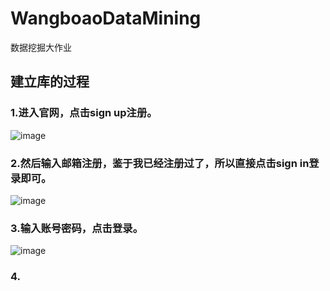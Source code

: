 # WangboaoDataMining
数据挖掘大作业
## 建立库的过程
### 1.进入官网，点击sign up注册。
![image](https://github.com/HuangGuoLii/WangboaoDataMining/assets/76643849/d8b2ee88-4c0e-4a30-9e20-ee692be0bd1a)
### 2.然后输入邮箱注册，鉴于我已经注册过了，所以直接点击sign in登录即可。
![image](https://github.com/HuangGuoLii/WangboaoDataMining/assets/76643849/515dd845-f9c5-4804-8ad4-bdf47de02652)
### 3.输入账号密码，点击登录。
![image](https://github.com/HuangGuoLii/WangboaoDataMining/assets/76643849/194fbf6c-05e0-4b93-94ab-8d475407fa26)
### 4.
